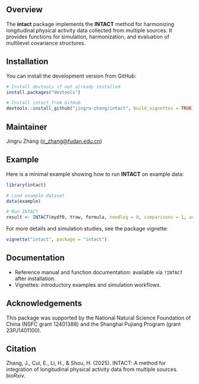 ## Overview

The **intact** package implements the **INTACT** method for harmonizing longitudinal physical activity data collected from multiple sources. It provides functions for simulation, harmonization, and evaluation of multilevel covariance structures.

## Installation

You can install the development version from GitHub:

```r
# Install devtools if not already installed
install.packages("devtools")

# Install intact from GitHub
devtools::install_github("jingru-zhang/intact", build_vignettes = TRUE)
```
## Maintainer
Jingru Zhang (jr_zhang@fudan.edu.cn)

## Example

Here is a minimal example showing how to run **INTACT** on example data:

```r
library(intact)

# Load example dataset
data(example)

# Run INTACT
result <- INTACT(mydf0, Yraw, formula, needlog = 0, comparisons = 1, act = 1, wpve = 0.5, dd = NULL)
```

For more details and simulation studies, see the package vignette:
```r
vignette("intact", package = "intact")
```

## Documentation

- Reference manual and function documentation: available via `?INTACT` after installation.  
- Vignettes: introductory examples and simulation workflows.


## Acknowledgements

This package was supported by the National Natural Science Foundation of China (NSFC grant 12401388) and the Shanghai Pujiang Program (grant 23PJ1401100).

## Citation

Zhang, J., Cui, E., Li, H., & Shou, H. (2025). INTACT: A method for integration of longitudinal physical activity data from multiple sources. bioRxiv.





